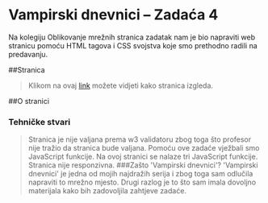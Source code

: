 # Vampirski dnevnici – Zadaća 4
Na kolegiju Oblikovanje mrežnih stranica zadatak nam je bio napraviti web stranicu pomoću HTML tagova i CSS svojstva koje smo prethodno radili na predavanju.

##Stranica
>Klikom na ovaj <a href="http://oziz.ffos.hr/OMS20142015/0122215826/vjezba10/">link</a> možete vidjeti kako stranica izgleda.

##O stranici
### Tehničke stvari
>Stranica je nije valjana prema w3 validatoru zbog toga što profesor nije tražio da stranica bude valjana. Pomoću ove zadaće vježbali smo JavaScript funkcije.
Na ovoj stranici se nalaze tri JavaScript funkcije. Stranica nije responzivna.
###Zašto 'Vampirski dnevnici'?
>'Vampirski dnevnici' je jedna od mojih najdražih serija i zbog toga sam odlučila napraviti to mrežno mjesto. Drugi razlog je to što sam imala dovoljno materijala kako bih zadovoljila zahtjeve zadaće.
